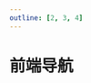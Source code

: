 ```yaml
---
outline: [2, 3, 4]
---
```


<script setup>
import { NAV_DATA } from './data'
</script>
<style src="./index.scss"></style>

# 前端导航

<NavLinks v-for="{title, items} in NAV_DATA" :title="title" :items="items"/>
<br />


